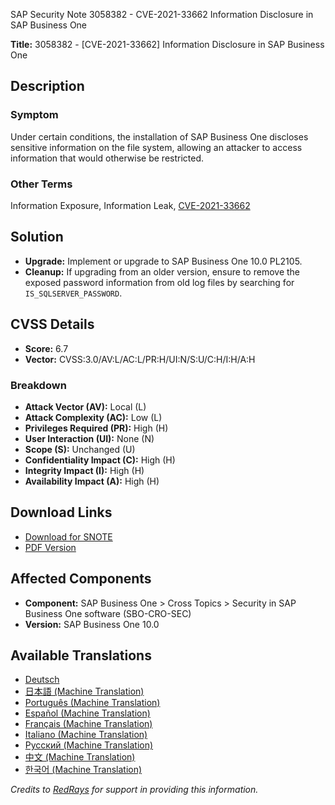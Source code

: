 SAP Security Note 3058382 - CVE-2021-33662 Information Disclosure in SAP Business One

**Title:** 3058382 - [CVE-2021-33662] Information Disclosure in SAP Business One

## Description

### Symptom
Under certain conditions, the installation of SAP Business One discloses sensitive information on the file system, allowing an attacker to access information that would otherwise be restricted.

### Other Terms
Information Exposure, Information Leak, [CVE-2021-33662](https://cve.mitre.org/cgi-bin/cvename.cgi?name=CVE-2021-33662)

## Solution
- **Upgrade:** Implement or upgrade to SAP Business One 10.0 PL2105.
- **Cleanup:** If upgrading from an older version, ensure to remove the exposed password information from old log files by searching for `IS_SQLSERVER_PASSWORD`.

## CVSS Details
- **Score:** 6.7
- **Vector:** CVSS:3.0/AV:L/AC:L/PR:H/UI:N/S:U/C:H/I:H/A:H

### Breakdown
- **Attack Vector (AV):** Local (L)
- **Attack Complexity (AC):** Low (L)
- **Privileges Required (PR):** High (H)
- **User Interaction (UI):** None (N)
- **Scope (S):** Unchanged (U)
- **Confidentiality Impact (C):** High (H)
- **Integrity Impact (I):** High (H)
- **Availability Impact (A):** High (H)

## Download Links
- [Download for SNOTE](https://notesdownloads.sap.com/note/0040000000819192021)
- [PDF Version](https://userapps.support.sap.com/sap/support/sfm/notes/print/0003058382?language=en-US&token=5D0FE2C872E2DA9C10852408E0327D67)

## Affected Components
- **Component:** SAP Business One > Cross Topics > Security in SAP Business One software (SBO-CRO-SEC)
- **Version:** SAP Business One 10.0

## Available Translations
- [Deutsch](https://me.sap.com/notes/0003058382/D)
- [日本語 (Machine Translation)](https://me.sap.com/notes/0003058382/J)
- [Português (Machine Translation)](https://me.sap.com/notes/0003058382/P)
- [Español (Machine Translation)](https://me.sap.com/notes/0003058382/S)
- [Français (Machine Translation)](https://me.sap.com/notes/0003058382/F)
- [Italiano (Machine Translation)](https://me.sap.com/notes/0003058382/I)
- [Русский (Machine Translation)](https://me.sap.com/notes/0003058382/R)
- [中文 (Machine Translation)](https://me.sap.com/notes/0003058382/1)
- [한국어 (Machine Translation)](https://me.sap.com/notes/0003058382/3)

*Credits to [RedRays](https://redrays.io) for support in providing this information.*